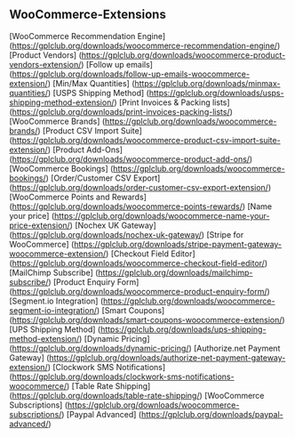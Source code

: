 ## WooCommerce-Extensions

[WooCommerce Recommendation Engine]	(https://gplclub.org/downloads/woocommerce-recommendation-engine/)
[Product Vendors]	(https://gplclub.org/downloads/woocommerce-product-vendors-extension/)
[Follow up emails]	(https://gplclub.org/downloads/follow-up-emails-woocommerce-extension/)
[Min/Max Quantities]	(https://gplclub.org/downloads/minmax-quantities/)
[USPS Shipping Method]	(https://gplclub.org/downloads/usps-shipping-method-extension/)
[Print Invoices & Packing lists]	(https://gplclub.org/downloads/print-invoices-packing-lists/)
[WooCommerce Brands]	(https://gplclub.org/downloads/woocommerce-brands/)
[Product CSV Import Suite]	(https://gplclub.org/downloads/woocommerce-product-csv-import-suite-extension/)
[Product Add-Ons]	(https://gplclub.org/downloads/woocommerce-product-add-ons/)
[WooCommerce Bookings]	(https://gplclub.org/downloads/woocommerce-bookings/)
[Order/Customer CSV Export]	(https://gplclub.org/downloads/order-customer-csv-export-extension/)
[WooCommerce Points and Rewards]	(https://gplclub.org/downloads/woocommerce-points-rewards/)
[Name your price]	(https://gplclub.org/downloads/woocommerce-name-your-price-extension/)
[Nochex UK Gateway]	(https://gplclub.org/downloads/nochex-uk-gateway/)
[Stripe for WooCommerce]	(https://gplclub.org/downloads/stripe-payment-gateway-woocommerce-extension/)
[Checkout Field Editor]	(https://gplclub.org/downloads/woocommerce-checkout-field-editor/)
[MailChimp Subscribe]	(https://gplclub.org/downloads/mailchimp-subscribe/)
[Product Enquiry Form]	(https://gplclub.org/downloads/woocommerce-product-enquiry-form/)
[Segment.io Integration]	(https://gplclub.org/downloads/woocommerce-segment-io-integration/)
[Smart Coupons]	(https://gplclub.org/downloads/smart-coupons-woocommerce-extension/)
[UPS Shipping Method]	(https://gplclub.org/downloads/ups-shipping-method-extension/)
[Dynamic Pricing]	(https://gplclub.org/downloads/dynamic-pricing/)
[Authorize.net Payment Gateway]	(https://gplclub.org/downloads/authorize-net-payment-gateway-extension/)
[Clockwork SMS Notifications]	(https://gplclub.org/downloads/clockwork-sms-notifications-woocommerce/)
[Table Rate Shipping]	(https://gplclub.org/downloads/table-rate-shipping/)
[WooCommerce Subscriptions]	(https://gplclub.org/downloads/woocommerce-subscriptions/)
[Paypal Advanced]	(https://gplclub.org/downloads/paypal-advanced/)
